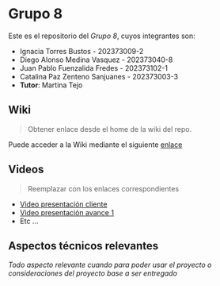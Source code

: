 
# Grupo 8

Este es el repositorio del *Grupo 8*, cuyos integrantes son:

* Ignacia Torres Bustos - 202373009-2
* Diego Alonso Medina Vasquez - 202373040-8
* Juan Pablo Fuenzalida Fredes - 202373102-1
* Catalina Paz Zenteno Sanjuanes - 202373003-3
* **Tutor**: Martina Tejo

## Wiki

> Obtener enlace desde el home de la wiki del repo.

Puede acceder a la Wiki mediante el siguiente [enlace](https://gitlab.inf.utfsm.cl/)

## Videos

> Reemplazar con los enlaces correspondientes

* [Video presentación cliente](https://www.youtube.com)
* [Video presentación avance 1](https://www.youtube.com/)
* Etc ...

## Aspectos técnicos relevantes

_Todo aspecto relevante cuando para poder usar el proyecto o consideraciones del proyecto base a ser entregado_

